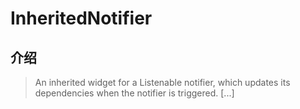 # InheritedNotifier

## 介绍

> An inherited widget for a Listenable notifier, which updates its dependencies when the notifier is triggered. [...]
